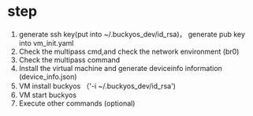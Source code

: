 

# step
1. generate ssh key(put into ~/.buckyos_dev/id_rsa)， generate pub key into vm_init.yaml
2. Check the multipass cmd,and check the network environment (br0)
3. Check the multipass command 
4. Install the virtual machine and generate deviceinfo information (device_info.json)
5. VM install buckyos （'-i ~/.buckyos_dev/id_rsa')
6. VM start buckyos
7. Execute other commands (optional)
